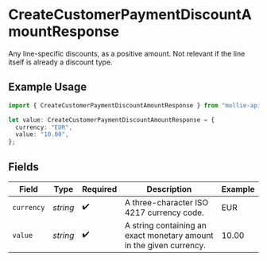 # CreateCustomerPaymentDiscountAmountResponse

Any line-specific discounts, as a positive amount. Not relevant if the line itself is already a discount
type.

## Example Usage

```typescript
import { CreateCustomerPaymentDiscountAmountResponse } from "mollie-api-typescript/models/operations";

let value: CreateCustomerPaymentDiscountAmountResponse = {
  currency: "EUR",
  value: "10.00",
};
```

## Fields

| Field                                                               | Type                                                                | Required                                                            | Description                                                         | Example                                                             |
| ------------------------------------------------------------------- | ------------------------------------------------------------------- | ------------------------------------------------------------------- | ------------------------------------------------------------------- | ------------------------------------------------------------------- |
| `currency`                                                          | *string*                                                            | :heavy_check_mark:                                                  | A three-character ISO 4217 currency code.                           | EUR                                                                 |
| `value`                                                             | *string*                                                            | :heavy_check_mark:                                                  | A string containing an exact monetary amount in the given currency. | 10.00                                                               |